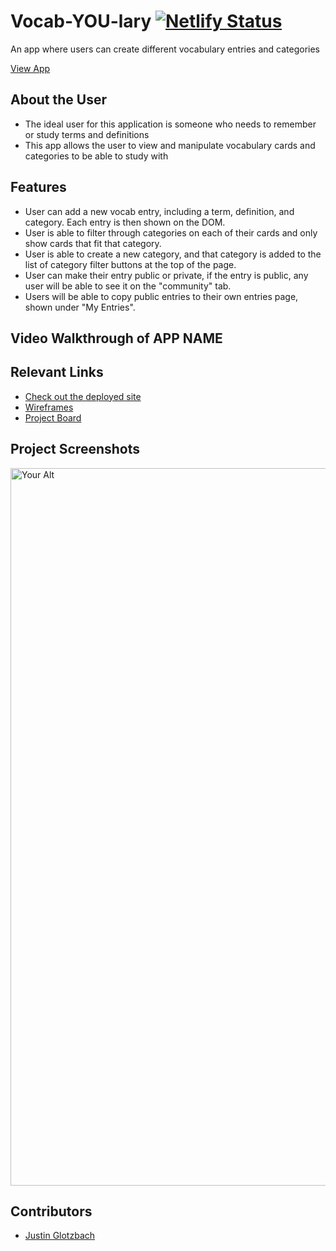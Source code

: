 # Vocab-YOU-lary  [![Netlify Status](https://api.netlify.com/api/v1/badges/882acd35-2dfc-4369-abed-32f6eb643375/deploy-status)](https://app.netlify.com/sites/stunning-cupcake-ad077a/deploys)
<!-- update the netlify badge above with your own badge that you can find at netlify under settings/general#status-badges -->

An app where users can create different vocabulary entries and categories

[View App](https://stunning-cupcake-ad077a.netlify.app/)

## About the User <!-- This is a scaled down user persona -->
- The ideal user for this application is someone who needs to remember or study terms and definitions
- This app allows the user to view and manipulate vocabulary cards and categories to be able to study with

## Features <!-- List your app features using bullets! Do NOT use a paragraph. No one will read that! -->
- User can add a new vocab entry, including a term, definition, and category. Each entry is then shown on the DOM.
- User is able to filter through categories on each of their cards and only show cards that fit that category.
- User is able to create a new category, and that category is added to the list of category filter buttons at the top of the page.
- User can make their entry public or private, if the entry is public, any user will be able to see it on the "community" tab.
- Users will be able to copy public entries to their own entries page, shown under "My Entries".

## Video Walkthrough of APP NAME <!-- A loom link is sufficient -->


## Relevant Links <!-- Link to all the things that are required outside of the ones that have their own section -->
- [Check out the deployed site](https://stunning-cupcake-ad077a.netlify.app/)
- [Wireframes](#your-link)
- [Project Board](https://github.com/users/justinglotz/projects/4)

## Project Screenshots <!-- These can be inside of your project. Look at the repos from class and see how the images are included in the readme -->
<img width="1148" alt="Your Alt" src="your-link.png">

## Contributors
- [Justin Glotzbach]([https://github.com/your-github-url](https://github.com/justinglotz))
